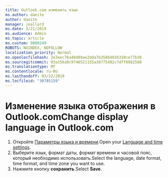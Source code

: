 ```yaml
---
title: Outlook.com изменить язык
ms.author: daeite
author: daeite
manager: joallard
ms.date: 3/21/2019
ms.audience: Admin
ms.topic: article
ms.custom: 9000249
ROBOTS: NOINDEX, NOFOLLOW
localization_priority: Normal
ms.openlocfilehash: 2e3eec76a48d89ae2dda7b3586402b310ce77b38
ms.sourcegitcommit: 03a156a9c9740521155a30775492c7dff0982588
ms.translationtype: MT
ms.contentlocale: ru-RU
ms.lasthandoff: 03/22/2019
ms.locfileid: "30785159"
---
```

# <a name="change-display-language-in-outlookcom"></a><span data-ttu-id="d7fa6-102">Изменение языка отображения в Outlook.com</span><span class="sxs-lookup"><span data-stu-id="d7fa6-102">Change display language in Outlook.com</span></span>

1. <span data-ttu-id="d7fa6-103">Откройте [Параметры языка и времени](https://outlook.live.com/mail/options/general/timeAndLanguage/regional).</span><span class="sxs-lookup"><span data-stu-id="d7fa6-103">Open your [Language and time settings](https://outlook.live.com/mail/options/general/timeAndLanguage/regional).</span></span>
1. <span data-ttu-id="d7fa6-104">Выберите язык, формат даты, формат времени и часовой пояс, который необходимо использовать.</span><span class="sxs-lookup"><span data-stu-id="d7fa6-104">Select the language, date format, time format, and time zone you want to use.</span></span>
1. <span data-ttu-id="d7fa6-105">Нажмите кнопку **сохранить**.</span><span class="sxs-lookup"><span data-stu-id="d7fa6-105">Select **Save**.</span></span>